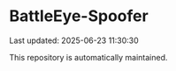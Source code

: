 # BattleEye-Spoofer

Last updated: 2025-06-23 11:30:30

This repository is automatically maintained.
